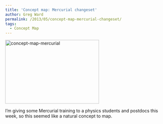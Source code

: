```yaml
---
title: 'Concept map: Mercurial changeset'
author: Greg Ward
permalink: /2013/05/concept-map-mercurial-changeset/
tags:
  - Concept Map
---
```

[<img class="alignnone size-medium wp-image-2916" alt="concept-map-mercurial" src="http://teaching.software-carpentry.org/wp-content/uploads/2013/05/concept-map-mercurial-300x204.jpg" width="300" height="204" />][1]

I&#8217;m giving some Mercurial training to a physics students and postdocs this week, so this seemed like a natural concept to map.

 [1]: http://teaching.software-carpentry.org/wp-content/uploads/2013/05/concept-map-mercurial.jpg
